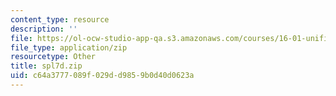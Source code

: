 ```yaml
---
content_type: resource
description: ''
file: https://ol-ocw-studio-app-qa.s3.amazonaws.com/courses/16-01-unified-engineering-i-ii-iii-iv-fall-2005-spring-2006/c64a3777089f029dd9859b0d40d0623a_spl7d.zip
file_type: application/zip
resourcetype: Other
title: spl7d.zip
uid: c64a3777-089f-029d-d985-9b0d40d0623a
---
```

